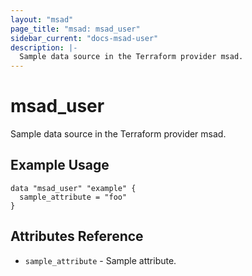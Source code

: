 ```yaml
---
layout: "msad"
page_title: "msad: msad_user"
sidebar_current: "docs-msad-user"
description: |-
  Sample data source in the Terraform provider msad.
---
```


# msad_user

Sample data source in the Terraform provider msad.

## Example Usage

```hcl
data "msad_user" "example" {
  sample_attribute = "foo"
}
```

## Attributes Reference

* `sample_attribute` - Sample attribute.
